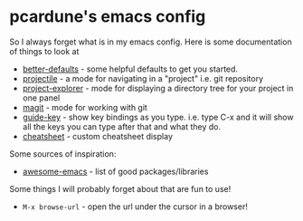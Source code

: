 # pcardune's emacs config

So I always forget what is in my emacs config. Here is some documentation of things to look at

* [better-defaults](https://github.com/technomancy/better-defaults) - some
  helpful defaults to get you started.
* [projectile](https://github.com/bbatsov/projectile) - a mode for navigating in
  a "project" i.e. git repository
* [project-explorer](https://github.com/sabof/project-explorer) - mode for
  displaying a directory tree for your project in one panel
* [magit](http://magit.vc/manual/magit/#Top) - mode for working with git
* [guide-key](https://github.com/kai2nenobu/guide-key) - show key bindings as
  you type. i.e. type C-x and it will show all the keys you can type after that
  and what they do.
* [cheatsheet](https://github.com/darksmile/cheatsheet) - custom cheatsheet display

Some sources of inspiration:

* [awesome-emacs](https://github.com/emacs-tw/awesome-emacs) - list of good
  packages/libraries

Some things I will probably forget about that are fun to use!

* `M-x browse-url` - open the url under the cursor in a browser!
